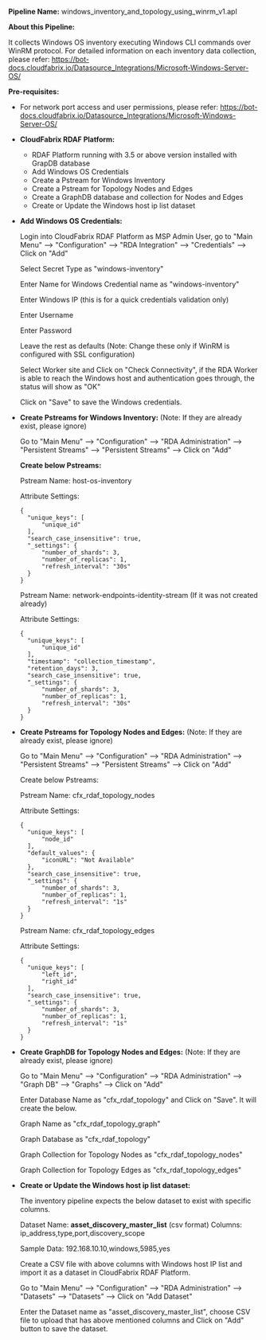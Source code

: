 **Pipeline Name:** windows_inventory_and_topology_using_winrm_v1.apl

**About this Pipeline:**

It collects Windows OS inventory executing Windows CLI commands over WinRM protocol. For detailed information on each inventory data collection, please refer: https://bot-docs.cloudfabrix.io/Datasource_Integrations/Microsoft-Windows-Server-OS/

**Pre-requisites:**

* For network port access and user permissions, please refer: https://bot-docs.cloudfabrix.io/Datasource_Integrations/Microsoft-Windows-Server-OS/

* **CloudFabrix RDAF Platform:**

  * RDAF Platform running with 3.5 or above version installed with GrapDB database
  * Add Windows OS Credentials
  * Create a Pstream for Windows Inventory
  * Create a Pstream for Topology Nodes and Edges
  * Create a GraphDB database and collection for Nodes and Edges
  * Create or Update the Windows host ip list dataset

* **Add Windows OS Credentials:**

    Login into CloudFabrix RDAF Platform as MSP Admin User, go to "Main Menu" --> "Configuration" --> "RDA Integration" --> "Credentials" --> Click on "Add"

    Select Secret Type as "windows-inventory"

    Enter Name for Windows Credential name as "windows-inventory"

    Enter Windows IP (this is for a quick credentials validation only)

    Enter Username

    Enter Password

    Leave the rest as defaults (Note: Change these only if WinRM is configured with SSL configuration)

    Select Worker site and Click on "Check Connectivity", if the RDA Worker is able to reach the Windows host and authentication goes through, the status will show as "OK"

    Click on "Save" to save the Windows credentials.

* **Create Pstreams for Windows Inventory:** (Note: If they are already exist, please ignore)

    Go to "Main Menu" --> "Configuration" --> "RDA Administration" --> "Persistent Streams" --> "Persistent Streams" --> Click on "Add"

    **Create below Pstreams:**

    Pstream Name: host-os-inventory

    Attribute Settings: 

      
      {
        "unique_keys": [
            "unique_id"
        ],
        "search_case_insensitive": true,
        "_settings": {
            "number_of_shards": 3,
            "number_of_replicas": 1,
            "refresh_interval": "30s"
        }
      }

    Pstream Name: network-endpoints-identity-stream (If it was not created already)

    Attribute Settings:

      {
        "unique_keys": [
            "unique_id"
        ],
        "timestamp": "collection_timestamp",
        "retention_days": 3,
        "search_case_insensitive": true,
        "_settings": {
            "number_of_shards": 3,
            "number_of_replicas": 1,
            "refresh_interval": "30s"
        }
      }
      

* **Create Pstreams for Topology Nodes and Edges:** (Note: If they are already exist, please ignore)

    Go to "Main Menu" --> "Configuration" --> "RDA Administration" --> "Persistent Streams" --> "Persistent Streams" --> Click on "Add"

    Create below Pstreams:

    Pstream Name: cfx_rdaf_topology_nodes

    Attribute Settings: 

      
      {
        "unique_keys": [
            "node_id"
        ],
        "default_values": {
            "iconURL": "Not Available"
        },
        "search_case_insensitive": true,
        "_settings": {
            "number_of_shards": 3,
            "number_of_replicas": 1,
            "refresh_interval": "1s"
        }
      }
      

    Pstream Name: cfx_rdaf_topology_edges

    Attribute Settings: 

      
      {
        "unique_keys": [
            "left_id",
            "right_id"
        ],
        "search_case_insensitive": true,
        "_settings": {
            "number_of_shards": 3,
            "number_of_replicas": 1,
            "refresh_interval": "1s"
        }
      }
      

* **Create GraphDB for Topology Nodes and Edges:** (Note: If they are already exist, please ignore)

    Go to "Main Menu" --> "Configuration" --> "RDA Administration" --> "Graph DB" --> "Graphs" --> Click on "Add"

    Enter Database Name as "cfx_rdaf_topology" and Click on "Save". It will create the below.

    Graph Name as "cfx_rdaf_topology_graph"

    Graph Database as "cfx_rdaf_topology"

    Graph Collection for Topology Nodes as "cfx_rdaf_topology_nodes"

    Graph Collection for Topology Edges as "cfx_rdaf_topology_edges"

* **Create or Update the Windows host ip list dataset:**

    The inventory pipeline expects the below dataset to exist with specific columns.

    Dataset Name: **asset_discovery_master_list** (csv format)
    Columns: ip_address,type,port,discovery_scope
    
    Sample Data: 192.168.10.10,windows,5985,yes

    Create a CSV file with above columns with Windows host IP list and import it as a dataset in CloudFabrix RDAF Platform.

    Go to "Main Menu" --> "Configuration" --> "RDA Administration" --> "Datasets" --> "Datasets" --> Click on "Add Dataset"

    Enter the Dataset name as "asset_discovery_master_list", choose CSV file to upload that has above mentioned columns and Click on "Add" button to save the dataset.

